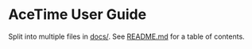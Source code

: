 # AceTime User Guide

Split into multiple files in [docs/](docs/). See [README.md](README.md) for a
table of contents.
